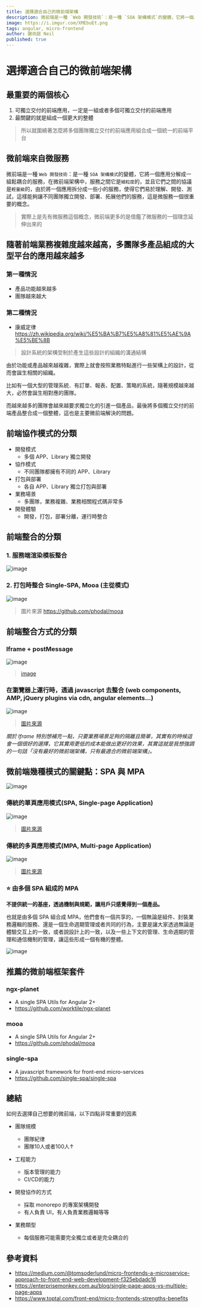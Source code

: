 ```yaml
---
title: 選擇適合自己的微前端架構
description: 微前端是一種 `Web 開發技術`：是一種 `SOA 架構模式`的變體，它將一個應用分解成一組鬆耦合的服務，在微前端架構中，服務之間它是`細粒度`的，並且它們之間的協議是`輕量級`的，由於將一個應用拆分成一些小的服務，使得它們易於理解、開發、測試，這樣能夠讓不同團隊獨立開發、部署、拓展他們的服務，這是微服務一個很重要的概念。
image: https://i.imgur.com/XMEbuEt.png
tags: angular, micro-frontend
author: 謝尚庭 Neil
published: true
---
```


# 選擇適合自己的微前端架構

## 最重要的兩個核心

1. 可獨立交付的前端應用，一定是一組或者多個可獨立交付的前端應用
2. 最關鍵的就是組成一個更大的整體

> 所以就圍繞著怎麼將多個團隊獨立交付的前端應用組合成一個統一的前端平台

## 微前端來自微服務

微前端是一種 `Web 開發技術`：是一種 `SOA 架構模式`的變體，它將一個應用分解成一組鬆耦合的服務，在微前端架構中，服務之間它是`細粒度`的，並且它們之間的協議是`輕量級`的，由於將一個應用拆分成一些小的服務，使得它們易於理解、開發、測試，這樣能夠讓不同團隊獨立開發、部署、拓展他們的服務，這是微服務一個很重要的概念。

> 實際上是先有微服務這個概念，微前端更多的是借鑑了微服務的一個理念延伸出來的

## 隨著前端業務複雜度越來越高，多團隊多產品組成的大型平台的應用越來越多

### 第一種情況

- 產品功能越來越多
- 團隊越來越大

### 第二種情況

- 康威定律
  <https://zh.wikipedia.org/wiki/%E5%BA%B7%E5%A8%81%E5%AE%9A%E5%BE%8B>

> 設計系統的架構受制於產生這些設計的組織的溝通結構

由於功能或產品越來越複雜，實際上就會按照業務特點進行一些架構上的設計，從而會誕生相關的組織。

比如有一個大型的管理系統．有訂單、報表、配置、策略的系統，隨著規模越來越大，必然會誕生相對應的團隊。

而越來越多的團隊會越來越要求獨立化的引進一個產品，最後將多個獨立交付的前端產品整合成一個整體，這也是主要微前端解決的問題。

## 前端協作模式的分類

- 開發模式
  - 多個 APP、Library 獨立開發
- 協作模式
  - 不同團隊都擁有不同的 APP、Library
- 打包與部署
  - 各自 APP、Library 獨立打包與部署
- 業務場景
  - 多團隊，業務複雜、業務相關程式碼非常多
- 開發體驗
  - 開發，打包，部署分離，運行時整合

## 前端整合的分類

### 1. 服務端渲染模板整合

![image](https://i.imgur.com/qdP5Ezb.png)

### 2. 打包時整合 Single-SPA, Mooa (主從模式)

![image](https://phodal.github.io/mooa/docs/mooa.png)

> 圖片來源 <https://github.com/phodal/mooa>

## 前端整合方式的分類

### Iframe + postMessage

![image](https://www.einfochips.com/blog/wp-content/uploads/2016/07/iframe-figure3.png)

> [image](https://www.einfochips.com/blog/using-iframe-for-cross-domain-communication-in-enterprise-networks/)

### 在瀏覽器上運行時，透過 javascript 去整合 (web components, AMP, jQuery plugins via cdn, angular elements...)

![image](https://bs-uploads.toptal.io/blackfish-uploads/uploaded_file/file/57219/image-1570616238950-e2a18963217427699df3de4d2be7bea5.png)

> [圖片來源](https://www.toptal.com/front-end/micro-frontends-strengths-benefits)

*關於 Iframe 特別想補充一點，只要業務場景足夠的隔離且簡單，其實有的時候這會一個很好的選擇，它其實用更低的成本能做出更好的效果，其實這就是我想強調的一句話「沒有最好的微前端架構，只有最適合的微前端架構」。*

## 微前端幾種模式的關鍵點：SPA 與 MPA

![image](https://i.imgur.com/WNr1pmp.png)

### 傳統的單頁應用模式(SPA, Single-page Application)

![image](https://enterprisemonkey.com.au/wp-content/uploads/2018/06/spa-lifecycle.png)

> [圖片來源](https://enterprisemonkey.com.au/blog/single-page-apps-vs-multiple-page-apps)

### 傳統的多頁應用模式(MPA, Multi-page Application)

![image](https://enterprisemonkey.com.au/wp-content/uploads/2018/06/mpa-lifecycle.png)

> [圖片來源](https://enterprisemonkey.com.au/blog/single-page-apps-vs-multiple-page-apps)

### ⭐ 由多個 SPA 組成的 MPA

**不提供統一的基座，透過機制與規範，讓用戶只感覺得到一個產品。**

也就是由多個 SPA 組合成 MPA，他們會有一個共享的，一個無論是組件、封裝業務邏輯的服務、還是一個生命週期管理或者共同的行為，主要是讓大家透過無論是體驗交互上的一致，或者說設計上的一致，以及一些上下文的管理、生命週期的管理和通信機制的管理，讓這些形成一個有機的整體。

![image](https://i.imgur.com/XMEbuEt.png)

## 推薦的微前端框架套件

### ngx-planet

- A single SPA Utils for Angular 2+
- <https://github.com/worktile/ngx-planet>

### mooa

- A single SPA Utils for Angular 2+
- <https://github.com/phodal/mooa>

### single-spa

- A javascript framework for front-end micro-services
- <https://github.com/single-spa/single-spa>

## 總結

如何去選擇自己想要的微前端，以下四點非常重要的因素

- 團隊規模
  - 團隊紀律
  - 團隊10人或者100人↑

- 工程能力
  - 版本管理的能力
  - CI/CD的能力

- 開發協作的方式
  - 採取 monorepo 的專案架構開發
  - 有人負責 UI，有人負責業務邏輯等等

- 業務類型
  - 每個服務可能需要完全獨立或者是完全耦合的

## 參考資料

- <https://medium.com/@tomsoderlund/micro-frontends-a-microservice-approach-to-front-end-web-development-f325ebdadc16>
- <https://enterprisemonkey.com.au/blog/single-page-apps-vs-multiple-page-apps>
- <https://www.toptal.com/front-end/micro-frontends-strengths-benefits>
